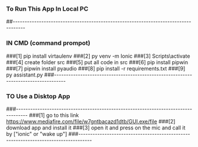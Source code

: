 ### To Run This App In Local PC 
##-----------------------------------------------------------------------------------
### IN CMD (command prompot)
###[1] pip install virtaulenv
###[2] py venv -m Ionic
###[3] Scripts\activate
###[4] create folder src
###[5] put all code in src 
###[6] pip install pipwin
###[7] pipwin install pyaudio
###[8] pip install -r requirements.txt
###[9] py assistant.py
###-----------------------------------------------------------------------------------
### TO Use a Disktop App
###-----------------------------------------------------------------------------------
###[1] go to this link https://www.mediafire.com/file/w7gntbacazd1dtb/GUI.exe/file
###[2] download app and install it
###[3] open it and press on the mic and call it by ["ionic" or "wake up"]
###-----------------------------------------------------------------------------------

